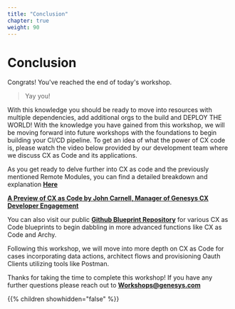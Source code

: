 ```yaml
---
title: "Conclusion"
chapter: true
weight: 90
---
```


# Conclusion

Congrats! You've reached the end of today's workshop.
>Yay you!

With this knowledge you should be ready to move into resources with multiple dependencies, add additional orgs to the build and DEPLOY THE WORLD! With the knowledge you have gained from this workshop, we will be moving forward into future workshops with the foundations to begin building your CI/CD pipeline. To get an idea of what the power of CX code is, please watch the video below provided by our development team where we discuss CX as Code and its applications.

As you get ready to delve further into CX as code and the previously mentioned Remote Modules, you can find a detailed breakdown and explanation **[Here](https://developer.genesys.cloud/blog/2022-06-21-cxascode-remote-modules/#what-is-a-terraform-module)**

**[A Preview of CX as Code by John Carnell, Manager of Genesys CX Developer Engagement](https://www.youtube.com/watch?v=ol_8HYSGmGg)**

You can also visit our public **[Github Blueprint Repository](https://github.com/GenesysCloudBlueprints)** for various CX as Code blueprints to begin dabbling in more advanced functions like CX as Code and Archy.

Following this workshop, we will move into more depth on CX as Code for cases incorporating data actions, architect flows and provisioning Oauth Clients utilizing tools like Postman.

Thanks for taking the time to complete this workshop! If you have any further questions please reach out to **Workshops@genesys.com**

{{% children showhidden="false" %}}